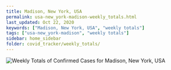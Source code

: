 ```yaml
---
title: Madison, New York, USA
permalink: usa-new_york-madison-weekly_totals.html
last_updated: Oct 22, 2020
keywords: ["Madison, New York, USA", "weekly totals"]
tags: ["usa-new_york-madison", "weekly totals"]
sidebar: home_sidebar
folder: covid_tracker/weekly_totals/
---
```


![Weekly Totals of Confirmed Cases for Madison, New York, USA](images/graphs/usa-new_york-madison-weekly_totals_graph.png)
